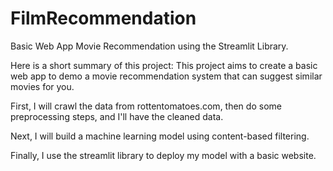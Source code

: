 # FilmRecommendation
Basic Web App Movie Recommendation using the Streamlit Library.

Here is a short summary of this project:
This project aims to create a basic web app to demo a movie recommendation system that can suggest similar movies for you.

First, I will crawl the data from rottentomatoes.com, then do some preprocessing steps, and I'll have the cleaned data.

Next, I will build a machine learning model using content-based filtering.

Finally, I use the streamlit library to deploy my model with a basic website.
